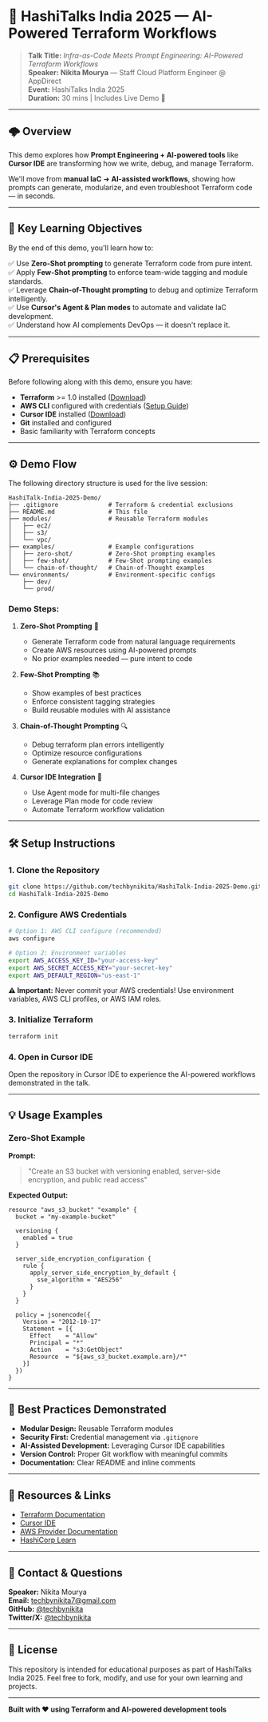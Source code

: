 # 🚀 HashiTalks India 2025 — AI-Powered Terraform Workflows

> **Talk Title:** *Infra-as-Code Meets Prompt Engineering: AI-Powered Terraform Workflows*  
> **Speaker:** **Nikita Mourya** — Staff Cloud Platform Engineer @ AppDirect  
> **Event:** HashiTalks India 2025  
> **Duration:** 30 mins | Includes Live Demo 🎥  

---

## 🌩️ Overview

This demo explores how **Prompt Engineering + AI-powered tools** like **Cursor IDE** are transforming how we write, debug, and manage Terraform.

We'll move from **manual IaC** ➜ **AI-assisted workflows**, showing how prompts can generate, modularize, and even troubleshoot Terraform code — in seconds.

---

## 🧠 Key Learning Objectives

By the end of this demo, you'll learn how to:

✅ Use **Zero-Shot prompting** to generate Terraform code from pure intent.  
✅ Apply **Few-Shot prompting** to enforce team-wide tagging and module standards.  
✅ Leverage **Chain-of-Thought prompting** to debug and optimize Terraform intelligently.  
✅ Use **Cursor's Agent & Plan modes** to automate and validate IaC development.  
✅ Understand how AI complements DevOps — it doesn't replace it.

---

## 📋 Prerequisites

Before following along with this demo, ensure you have:

- **Terraform** >= 1.0 installed ([Download](https://www.terraform.io/downloads))
- **AWS CLI** configured with credentials ([Setup Guide](https://docs.aws.amazon.com/cli/latest/userguide/cli-configure-quickstart.html))
- **Cursor IDE** installed ([Download](https://cursor.sh/))
- **Git** installed and configured
- Basic familiarity with Terraform concepts

---

## ⚙️ Demo Flow

The following directory structure is used for the live session:

```
HashiTalk-India-2025-Demo/
├── .gitignore              # Terraform & credential exclusions
├── README.md               # This file
├── modules/                # Reusable Terraform modules
│   ├── ec2/
│   ├── s3/
│   └── vpc/
├── examples/               # Example configurations
│   ├── zero-shot/          # Zero-Shot prompting examples
│   ├── few-shot/           # Few-Shot prompting examples
│   └── chain-of-thought/   # Chain-of-Thought examples
└── environments/           # Environment-specific configs
    ├── dev/
    └── prod/
```

### Demo Steps:

1. **Zero-Shot Prompting** 🎯
   - Generate Terraform code from natural language requirements
   - Create AWS resources using AI-powered prompts
   - No prior examples needed — pure intent to code

2. **Few-Shot Prompting** 📚
   - Show examples of best practices
   - Enforce consistent tagging strategies
   - Build reusable modules with AI assistance

3. **Chain-of-Thought Prompting** 🔍
   - Debug terraform plan errors intelligently
   - Optimize resource configurations
   - Generate explanations for complex changes

4. **Cursor IDE Integration** 🤖
   - Use Agent mode for multi-file changes
   - Leverage Plan mode for code review
   - Automate Terraform workflow validation

---

## 🛠️ Setup Instructions

### 1. Clone the Repository

```bash
git clone https://github.com/techbynikita/HashiTalk-India-2025-Demo.git
cd HashiTalk-India-2025-Demo
```

### 2. Configure AWS Credentials

```bash
# Option 1: AWS CLI configure (recommended)
aws configure

# Option 2: Environment variables
export AWS_ACCESS_KEY_ID="your-access-key"
export AWS_SECRET_ACCESS_KEY="your-secret-key"
export AWS_DEFAULT_REGION="us-east-1"
```

**⚠️ Important:** Never commit your AWS credentials! Use environment variables, AWS CLI profiles, or AWS IAM roles.

### 3. Initialize Terraform

```bash
terraform init
```

### 4. Open in Cursor IDE

Open the repository in Cursor IDE to experience the AI-powered workflows demonstrated in the talk.

---

## 💡 Usage Examples

### Zero-Shot Example

**Prompt:**
> "Create an S3 bucket with versioning enabled, server-side encryption, and public read access"

**Expected Output:**
```hcl
resource "aws_s3_bucket" "example" {
  bucket = "my-example-bucket"

  versioning {
    enabled = true
  }

  server_side_encryption_configuration {
    rule {
      apply_server_side_encryption_by_default {
        sse_algorithm = "AES256"
      }
    }
  }

  policy = jsonencode({
    Version = "2012-10-17"
    Statement = [{
      Effect    = "Allow"
      Principal = "*"
      Action    = "s3:GetObject"
      Resource  = "${aws_s3_bucket.example.arn}/*"
    }]
  })
}
```

---

## 📝 Best Practices Demonstrated

- **Modular Design:** Reusable Terraform modules
- **Security First:** Credential management via `.gitignore`
- **AI-Assisted Development:** Leveraging Cursor IDE capabilities
- **Version Control:** Proper Git workflow with meaningful commits
- **Documentation:** Clear README and inline comments

---

## 🔗 Resources & Links

- [Terraform Documentation](https://developer.hashicorp.com/terraform/docs)
- [Cursor IDE](https://cursor.sh/)
- [AWS Provider Documentation](https://registry.terraform.io/providers/hashicorp/aws/latest/docs)
- [HashiCorp Learn](https://learn.hashicorp.com/)

---

## 📧 Contact & Questions

**Speaker:** Nikita Mourya  
**Email:** techbynikita7@gmail.com  
**GitHub:** [@techbynikita](https://github.com/techbynikita)  
**Twitter/X:** [@techbynikita](https://twitter.com/techbynikita)

---

## 📄 License

This repository is intended for educational purposes as part of HashiTalks India 2025. Feel free to fork, modify, and use for your own learning and projects.

---

**Built with ❤️ using Terraform and AI-powered development tools**
